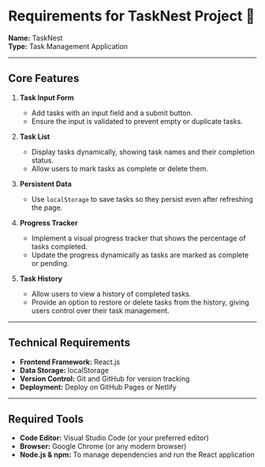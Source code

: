 # Requirements for TaskNest Project 📝

**Name:** TaskNest  
**Type:** Task Management Application

---

## Core Features

1. **Task Input Form**
   - Add tasks with an input field and a submit button.
   - Ensure the input is validated to prevent empty or duplicate tasks.

2. **Task List**
   - Display tasks dynamically, showing task names and their completion status.
   - Allow users to mark tasks as complete or delete them.

3. **Persistent Data**
   - Use `localStorage` to save tasks so they persist even after refreshing the page.

4. **Progress Tracker**
   - Implement a visual progress tracker that shows the percentage of tasks completed.
   - Update the progress dynamically as tasks are marked as complete or pending.

5. **Task History**
   - Allow users to view a history of completed tasks.
   - Provide an option to restore or delete tasks from the history, giving users control over their task management.

---

## Technical Requirements

- **Frontend Framework:** React.js
- **Data Storage:** localStorage
- **Version Control:** Git and GitHub for version tracking
- **Deployment:** Deploy on GitHub Pages or Netlify

---

## Required Tools

- **Code Editor:** Visual Studio Code (or your preferred editor)
- **Browser:** Google Chrome (or any modern browser)
- **Node.js & npm:** To manage dependencies and run the React application
